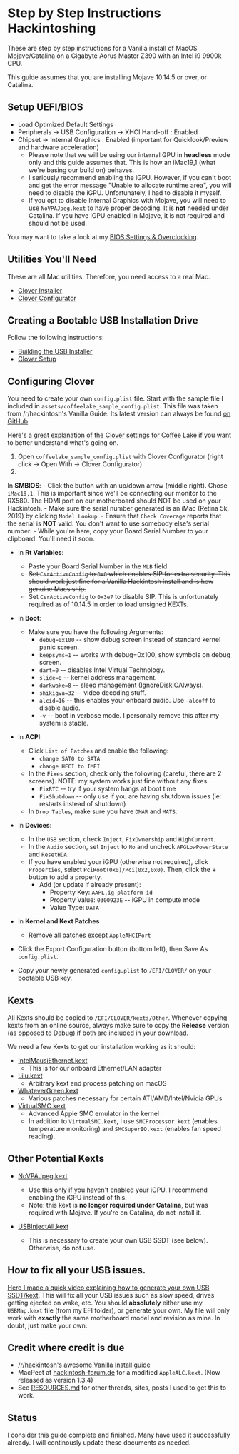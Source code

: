 # Step by Step Instructions Hackintoshing

These are step by step instructions for a Vanilla install of MacOS Mojave/Catalina on a Gigabyte Aorus Master Z390 with an Intel i9 9900k CPU.

This guide assumes that you are installing Mojave 10.14.5 or over, or Catalina.


## Setup UEFI/BIOS

* Load Optimized Default Settings
* Peripherals → USB Configuration → XHCI Hand-off : Enabled
* Chipset → Internal Graphics : Enabled (important for Quicklook/Preview and hardware acceleration)
    - Please note that we will be using our internal GPU in **headless** mode only and this guide assumes that. This is how an iMac19,1 (what we're basing our build on) behaves.
    - I seriously recommend enabling the iGPU. However, if you can't boot and get the error message "Unable to allocate runtime area", you will need to disable the iGPU. Unfortunately, I had to disable it myself.
    - If you opt to disable Internal Graphics with Mojave, you will need to use `NoVPAJpeg.kext` to have proper decoding. It is **not** needed under Catalina. If you have iGPU enabled in Mojave, it is not required and should not be used.


You may want to take a look at my [BIOS Settings & Overclocking](BIOS_SETTINGS.md).

## Utilities You'll Need

These are all Mac utilities. Therefore, you need access to a real Mac.

* [Clover Installer](https://github.com/Dids/clover-builder/releases)
* [Clover Configurator](https://mackie100projects.altervista.org/download-clover-configurator/)


## Creating a Bootable USB Installation Drive

Follow the following instructions:

* [Building the USB Installer](https://hackintosh.gitbook.io/-r-hackintosh-vanilla-desktop-guide/building-the-usb-installer)
* [Clover Setup](https://hackintosh.gitbook.io/-r-hackintosh-vanilla-desktop-guide/clover-setup)

## Configuring Clover

You need to create your own `config.plist` file. Start with the sample file I included in `assets/coffeelake_sample_config.plist`. This file was taken from /r/hackintosh's Vanilla Guide. Its latest version can always be found [on GitHub](https://github.com/corpnewt/Hackintosh-Guide/blob/master/Configs/CoffeeLake/config.plist)

Here's a [great explanation of the Clover settings for Coffee Lake](https://hackintosh.gitbook.io/-r-hackintosh-vanilla-desktop-guide/config.plist-per-hardware/coffee-lake) if you want to better understand what's going on.

1. Open `coffeelake_sample_config.plist` with Clover Configurator (right click → Open With → Clover Configurator)
2.


 In **SMBIOS**:
    - Click the button with an up/down arrow (middle right). Chose `iMac19,1`. This is important since we'll be connecting our monitor to the RX580. The HDMI port on our motherboard should NOT be used on your Hackintosh.
    - Make sure the serial number generated is an iMac (Retina 5k, 2019) by clicking `Model Lookup`.
    - Ensure that `Check Coverage` reports that the serial is **NOT** valid. You don't want to use somebody else's serial number.
    - While you're here, copy your Board Serial Number to your clipboard. You'll need it soon.
* In **Rt Variables**:
    - Paste your Board Serial Number in the `MLB` field.
    - <del>Set `CsrActiveConfig` to `0x0` which enables SIP for extra security. This should work just fine for a Vanilla Hackintosh install and is how genuine Macs ship.</del>
    - Set `CsrActiveConfig` to `0x3e7` to disable SIP. This is unfortunately required as of 10.14.5 in order to load unsigned KEXTs.
* In **Boot**:
    - Make sure you have the following Arguments:
        - `debug=0x100` -- show debug screen instead of standard kernel panic screen.
        - `keepsyms=1` -- works with debug=0x100, show symbols on debug screen.
        - `dart=0` -- disables Intel Virtual Technology.
        - `slide=0` -- kernel address management.
        - `darkwake=8` -- sleep management (IgnoreDiskIOAlways).
        - `shikigva=32` -- video decoding stuff.
        - `alcid=16` -- this enables your onboard audio. Use `-alcoff` to disable audio.
        - `-v` -- boot in verbose mode. I personally remove this after my system is stable.

* In **ACPI**:
    - Click `List of Patches` and enable the following:
        + `change SAT0 to SATA`
        + `change HECI to IMEI`
    - In the `Fixes` section, check only the following (careful, there are 2 screens). NOTE: my system works just fine without any fixes.
        + `FixRTC` -- try if your system hangs at boot time
        + `FixShutdown` -- only use if you are having shutdown issues (ie: restarts instead of shutdown)
    - In `Drop Tables`, make sure you have `DMAR` and `MATS`.

* In **Devices**:
    - In the `USB` section, check `Inject`, `FixOwnership` and `HighCurrent`.
    - In the `Audio` section, set `Inject` to `No` and uncheck `AFGLowPowerState` and `ResetHDA`.
    - If you have enabled your iGPU (otherwise not required), click `Properties`, select `PciRoot(0x0)/Pci(0x2,0x0)`. Then, click the + button to add a property.
      - Add (or update if already present):
          + Property Key: `AAPL,ig-platform-id`
          + Property Value: `0300923E` -- iGPU in compute mode
          + Value Type: `DATA`

* In **Kernel and Kext Patches**
    - Remove all patches except `AppleAHCIPort`

* Click the Export Configuration button (bottom left), then Save As `config.plist`.
* Copy your newly generated `config.plist` to `/EFI/CLOVER/` on your bootable USB key.

## Kexts

All Kexts should be copied to `/EFI/CLOVER/kexts/Other`. Whenever copying kexts from an online source, always make sure to copy the **Release** version (as opposed to Debug) if both are included in your download.

We need a few Kexts to get our installation working as it should:

* [IntelMausiEthernet.kext](https://bitbucket.org/RehabMan/os-x-intel-network/downloads/)
    -  This is for our onboard Ethernet/LAN adapter
* [Lilu.kext](https://github.com/acidanthera/Lilu/releases)
    -  Arbitrary kext and process patching on macOS
* [WhateverGreen.kext](https://github.com/acidanthera/WhateverGreen/releases)
    -  Various patches necessary for certain ATI/AMD/Intel/Nvidia GPUs
* [VirtualSMC.kext](https://github.com/acidanthera/VirtualSMC/releases)
    - Advanced Apple SMC emulator in the kernel
    - In addition to `VirtualSMC.kext`, I use `SMCProcessor.kext` (enables temperature monitoring) and `SMCSuperIO.kext` (enables fan speed reading).

## Other Potential Kexts

* [NoVPAJpeg.kext](https://github.com/vulgo/NoVPAJpeg/releases)
    - Use this only if you haven't enabled your iGPU. I recommend enabling the iGPU instead of this.
    - Note: this kext is **no longer required under Catalina**, but was required with Mojave. If you're on Catalina, do not install it.

* [USBInjectAll.kext](https://bitbucket.org/RehabMan/os-x-usb-inject-all/downloads/)
    - This is necessary to create your own USB SSDT (see below). Otherwise, do not use.


## How to fix all your USB issues.

[Here I made a quick video explaining how to generate your own USB SSDT/kext](https://youtu.be/j3V7szXZZTc). This will fix all your USB issues such as slow speed, drives getting ejected on wake, etc. You should **absolutely** either use my `USBMap.kext` file (from my EFI folder), or generate your own. My file will only work with **exactly** the same motherboard model and revision as mine. In doubt, just make your own.



## Credit where credit is due

* [/r/hackintosh's awesome Vanilla Install guide](https://hackintosh.gitbook.io/-r-hackintosh-vanilla-desktop-guide/)
* MacPeet at [hackintosh-forum.de](https://www.hackintosh-forum.de) for a modified `AppleALC.kext`. (Now released as version 1.3.4)
* See [RESOURCES.md](RESOURCES.md) for other threads, sites, posts I used to get this to work.

## Status

I consider this guide complete and finished. Many have used it successfully already. I will continously update these documents as needed.
